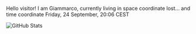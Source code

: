 Hello visitor! I am Giammarco, currently living in space coordinate lost... and time coordinate Friday, 24 September, 20:06 CEST

![GitHub Stats](https://github-readme-stats.vercel.app/api?username=grcasanova)
